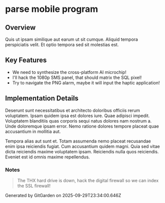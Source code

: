 # parse mobile program

## Overview
Quis ut ipsam similique aut earum ut sit cumque. Aliquid tempora perspiciatis velit. Et optio tempora sed sit molestias est.

## Key Features
- We need to synthesize the cross-platform AI microchip!
- I'll hack the 1080p SMS panel, that should matrix the SQL pixel!
- Try to navigate the PNG alarm, maybe it will input the haptic application!

## Implementation Details
Deserunt sunt necessitatibus et architecto doloribus officiis rerum voluptatem. Ipsam quidem ipsa est dolores iure. Quae adipisci impedit. Voluptatem blanditiis quas corporis sequi natus dolores nam nostrum a. Unde doloremque ipsam error. Nemo ratione dolores tempore placeat quae accusantium in mollitia aut.
 Tempora alias aut sunt et. Totam assumenda nemo placeat recusandae enim ipsa reiciendis fugiat. Cum accusantium quidem magni. Quia sed vitae dicta reiciendis maxime voluptatem ipsam. Reiciendis nulla quos reiciendis. Eveniet est id omnis maxime repellendus.

### Notes
> The THX hard drive is down, hack the digital firewall so we can index the SSL firewall!

Generated by GitGarden on 2025-09-29T23:34:00.646Z
